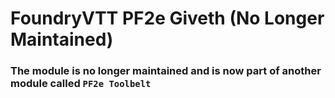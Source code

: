 # FoundryVTT PF2e Giveth (No Longer Maintained)

### The module is no longer maintained and is now part of another module called `PF2e Toolbelt`
